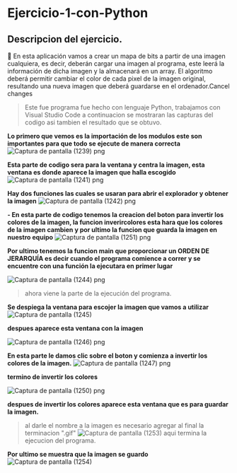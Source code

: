 # Ejercicio-1-con-Python
## Descripcion del ejercicio.
:muscle: En esta aplicación vamos a crear un mapa de bits a partir de una imagen cualquiera,
es decir, deberán cargar una imagen al programa, este leerá la información de dicha imagen y la
almacenará en un array. El algoritmo deberá permitir cambiar el color de cada pixel de la imagen
original, resultando una nueva imagen que deberá guardarse en el ordenador.Cancel changes

>Este fue programa fue hecho con lenguaje Python, trabajamos con Visual Studio Code a continuacion se mostraran las capturas del codigo asi tambien el resultado que se obtuvo.

**Lo primero que vemos es la importación de los modulos este son importantes para que todo se ejecute de manera correcta**
![Captura de pantalla (1239) png](https://user-images.githubusercontent.com/71051834/132928729-7f1100f3-71da-4da9-a221-571871ce5974.jpg)

**Esta parte de codigo sera para la ventana y centra la imagen, esta ventana es donde aparece la imagen que halla escogido**
![Captura de pantalla (1241) png](https://user-images.githubusercontent.com/71051834/132929041-80109360-cda7-49e4-b2a7-3e837cfd7274.jpg)

**Hay dos funciones las cuales se usaran para abrir el explorador y obtener la imagen**
![Captura de pantalla (1242) png](https://user-images.githubusercontent.com/71051834/132953851-7cac3be9-c953-4d8d-a03f-8c2a60fac13f.jpg)


**- En esta parte de codigo tenemos la creacion del boton para invertir los colores de la imagen, la funcion inverircolores esta hara que los colores de la imagen cambien y por ultimo la funcion que guarda la imagen en nuestro equipo**
![Captura de pantalla (1251) png](https://user-images.githubusercontent.com/71051834/132958470-f5c954b6-5098-4a32-be15-f918f5f1a654.jpg)

**Por ultimo tenemos la funcion main que proporcionar un ORDEN DE JERARQUÍA es decir cuando el programa comience a correr y se encuentre con una función la ejecutara en primer lugar**

![Captura de pantalla (1244) png](https://user-images.githubusercontent.com/71051834/132954251-fd5a3178-6336-4d7f-bef8-2e3e8795837a.jpg)
>ahora viene la parte de la ejecución del programa.

**Se despiega la ventana para escojer la imagen que vamos a utilizar**
![Captura de pantalla (1245)](https://user-images.githubusercontent.com/71051834/132958754-d3bb3ee9-b971-4b91-94ec-0aea09ae8e7d.png)

**despues aparece esta ventana con la imagen**

![Captura de pantalla (1246) png](https://user-images.githubusercontent.com/71051834/132959179-44f28b59-737b-4ba5-8de1-6b3cfeda3252.jpg)

**En esta parte le damos clic sobre el boton y comienza a invertir los colores de la imagen.**
![Captura de pantalla (1247) png](https://user-images.githubusercontent.com/71051834/132959231-d6a8704d-e1be-47e7-853d-042320ac701a.jpg)

**termino de invertir los colores**

![Captura de pantalla (1250) png](https://user-images.githubusercontent.com/71051834/132959257-13e987a1-711b-44e1-8a27-274a357f95b9.jpg)

**despues de invertir los colores aparece esta ventana que es para guardar la imagen.**
>al darle el nombre a la imagen es necesario agregar al final la terminacion ".gif" 
![Captura de pantalla (1253)](https://user-images.githubusercontent.com/71051834/132958866-f8740a6b-e96f-4d55-87ab-bf08015b32ce.png)
>aqui termina la ejecucion del programa.

**Por ultimo se muestra que la imagen se guardo**
![Captura de pantalla (1254)](https://user-images.githubusercontent.com/71051834/132958870-74e8398c-efbf-4d98-8c66-4d4384f77be3.png)

